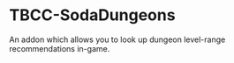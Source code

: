 # TBCC-SodaDungeons
An addon which allows you to look up dungeon level-range recommendations in-game.
